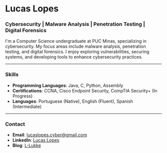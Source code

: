# Lucas Lopes

### Cybersecurity | Malware Analysis | Penetration Testing | Digital Forensics

I'm a Computer Science undergraduate at PUC Minas, specializing in cybersecurity. My focus areas include malware analysis, penetration testing, and digital forensics. I enjoy exploring vulnerabilities, securing systems, and developing tools to enhance cybersecurity practices.

---

### Skills

- **Programming Languages**: Java, C, Python, Assembly
- **Certifications**: CCNA, Cisco Endpoint Security, CompTIA Security+ (In Progress)
- **Languages**: Portuguese (Native), English (Fluent), Spanish (Intermediate)

---

### Contact

- **Email**: [lucaslopes.cyber@gmail.com](mailto:lucaslopes.cyber@gmail.com)
- **LinkedIn**: [Lucas Lopes](https://www.linkedin.com/in/lucas-lopes-2324552a4/)
- **Blog**: [L-Lukke](https://l-lukke.github.io/llukke.github.io)
